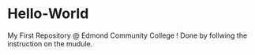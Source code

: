 # Hello-World
My First Repository @ Edmond Community College !
Done by follwing the instruction on the mudule. 
